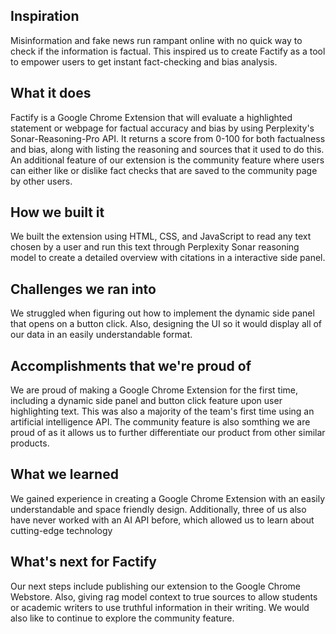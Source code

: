 ## Inspiration
Misinformation and fake news run rampant online with no quick way to check if the information is factual. This inspired us to create Factify as a tool to empower users to get instant fact-checking and bias analysis.

## What it does
Factify is a Google Chrome Extension that will evaluate a highlighted statement or webpage for factual accuracy and bias by using Perplexity's Sonar-Reasoning-Pro API. It returns a score from 0-100 for both factualness and bias, along with listing the reasoning and sources that it used to do this. An additional feature of our extension is the community feature where users can either like or dislike fact checks that are saved to the community page by other users.

## How we built it
We built the extension using HTML, CSS, and JavaScript to read any text chosen by a user and run this text through Perplexity Sonar reasoning model to create a detailed overview with citations in a interactive side panel.

## Challenges we ran into
We struggled when figuring out how to implement the dynamic side panel that opens on a button click. Also, designing the UI so it would display all of our data in an easily understandable format.

## Accomplishments that we're proud of
We are proud of making a Google Chrome Extension for the first time, including a dynamic side panel and button click feature upon user highlighting text. This was also a majority of the team's first time using an artificial intelligence API. The community feature is also somthing we are proud of as it allows us to further differentiate our product from other similar products.

## What we learned
We gained experience in creating a Google Chrome Extension with an easily understandable and space friendly design. Additionally, three of us also have never worked with an AI API before, which allowed us to learn about cutting-edge technology

## What's next for Factify
Our next steps include publishing our extension to the Google Chrome Webstore. Also, giving rag model context to true sources to allow students or academic writers to use truthful information in their writing. We would also like to continue to explore the community feature.
